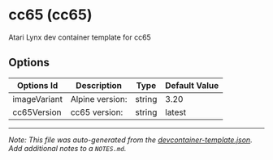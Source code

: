 
# cc65 (cc65)

Atari Lynx dev container template for cc65

## Options

| Options Id | Description | Type | Default Value |
|-----|-----|-----|-----|
| imageVariant | Alpine version: | string | 3.20 |
| cc65Version | cc65 version: | string | latest |



---

_Note: This file was auto-generated from the [devcontainer-template.json](https://github.com/AtariLynx/devcontainers/blob/main/src/templates/cc65/devcontainer-template.json).  Add additional notes to a `NOTES.md`._

